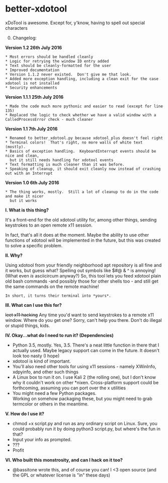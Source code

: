 # better-xdotool
xDoTool is awesome.  Except for, y'know, having to spell out special characters

0.  Changelog:
  
  **Version 1.2 26th July 2016**

    * Most errors should be handled cleanly
    * Logic for retrying the window ID entry added
    * Text should be cleanly-formatted for the user
    * Improved documentation
    * Version 1.1.2 never existed.  Don't give me that look.
    * Added more exception handling, including a clean exit for the case xdotool is not installed
    * Security enhancements

  **Version 1.1.1 25th July 2016**

    * Made the code much more pythonic and easier to read (except for line 135)
    * Replaced the logic to check whether we have a valid window with a CalledProcessError check - much cleaner
    
  **Version 1.1 7th July 2016**

    * Renamed to better_xdotool.py because xdotool_plus doesn't feel right
    * Terminal colors!  That's right, no more walls of white text (mostly).
    * Basics of exception handling.  KeyboardInterrupt events should be nice and clean,
      but it still needs handling for xdotool events
    * Text formatting is much cleaner than it was before.
    * Speaking of cleanup, it should exit cleanly now instead of crashing out with an Interrupt
  
  **Version 1.0 6th July 2016**

    * The thing works, mostly.  Still a lot of cleanup to do in the code and make it nicer
      but it works

**I.  What is this thing?**
  
  It's a front-end for the old xdotool utility for,
  among other things, sending keystrokes to an open remote x11 session.
  
  In fact, that's all it does at the moment.  Maybe the ability to use other functions of
  xdotool will be implemented in the future, but this was created to solve a specific problem.

**II. Why?**

  Using xdotool from your friendly neighborhood apt repository is all fine and it works,
  but guess what?  Spelling out symbols like $#@ & ^ is annoying!
  (What even *is* asciicircum anyway?)
  So, this tool lets you feed xdotool plain old bash commands
  -and possibly those for other shells too -
  and still get the same commands on the remote machine!

    In short, it turns their terminal into *yours*.

**III. What can I use this for?**

  ~~leet x11 hacking~~  Any time you'd want to send keystrokes to a remote x11 window.
  Where do you get one?  Sorry, can't help you there.  Don't do illegal or stupid things, kids.

**IV.  Okay...what do I need to run it?  (Dependencies)**

  * Python 3.5, mostly.  Yes, 3.5.  There's a neat little function in there that I actually used.
      Maybe legacy support can come in the future.  It doesn't look too nasty (I hope)
  * xdotool is kind of important.
  * You'll also need other tools for using x11 sessions - namely XWinInfo, xdpyinfo, and other such things
  * A Linux box to run it on.  I use Kali 2 (the rolling one), but I don't know why it couldn't work on other \*nixen.  Cross-platform support could be forthcoming, assuming you can port over the x utilities
  * You might need a few Python packages.  
	Working on somehow packaging these, but you might need to grab termcolor or others in the meantime.

**V.  How do I use it?**
  * chmod +x script.py and run as any ordinary script on Linux.
    Sure, you could probably run it by doing python3 script.py, but where's the fun in that?
  * Input your info as prompted.
  * ???
  * Profit

**VI. Who built this monstrosity, and can I hack on it too?**
  * @bassitone wrote this, and of course you can!  I <3 open source (and the GPL or whatever license is "in" these days)
